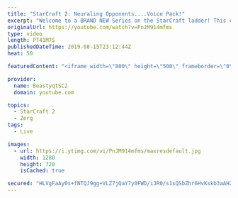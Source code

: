 ```yaml
---
title: "StarCraft 2: Neuraling Opponents....Voice Pack!"
excerpt: "Welcome to a BRAND NEW Series on the StarCraft ladder! This challenege is called \"Infestors to GM,\" where I play Mass Infestors and try to get to Grandmaster! I am allowing myself to make Queens as well, but other than that, the gameplan is INFESTORS!!!  In this episode, we learn that when you neural"
originalUrl: https://youtube.com/watch?v=PnJM914mfms
type: video
length: PT41M7S
publishedDateTime: 2019-08-15T23:12:44Z
heat: 50

featuredContent: "<iframe width=\"800\" height=\"500\" frameborder=\"0\" src=\"https://www.youtube.com/embed/PnJM914mfms\" allow=\"accelerometer; autoplay; encrypted-media; gyroscope; picture-in-picture\" allowfullscreen></iframe>"

provider:
  name: BeastyqtSC2
  domain: youtube.com

topics:
  - StarCraft 2
  - Zerg
tags:
  - Live

images:
  - url: https://i.ytimg.com/vi/PnJM914mfms/maxresdefault.jpg
    width: 1280
    height: 720
    isCached: true

secured: "HLVgFaAy0s+fNTQJ9gg+VLZ7jQaY7y0FWD/iJR0/s1sQSbZhr6HvKskb3aAHZC7x+7jxAFmeJ+u/I3KCHuFKyJlStsHbW/rqxUKTvEbOQt/MYyc58lWlSr6GS7X7gSBEIJtG99GmVr9NhgCCFZhlb7hNPedWL+jnZwPv/OjAbLYRDwa9ikljb0ldbHhpqATOxMOGmGkQwhF8NyG7FGbmFAZpKm+wTJn21T7AtP6N+H3CFs8XB2pGbDKmbXZAETEAfM5qxrjypDsWdV4NWfWHwY3q0khBbg8bIfSy7VAdYUIWXPB0+46xEm5vAv8D7Rck2vuwdk8OyqS7P3VdiI1ra1T+EMotdn8GdB48W7mloPx+1zF15kjMey1yvJf2teFKbpe8m8s3EAD7C1EL0fnrXK8zYRr1wMF+vhYACvLpV/A=;4w/3mPcH9DAsq8gDGp75Aw=="
---
```


